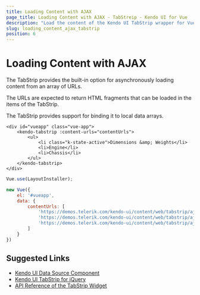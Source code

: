 ```yaml
---
title: Loading Content with AJAX
page_title: Loading Content with AJAX - TabStreip - Kendo UI for Vue
description: "Load the content of the Kendo UI TabStrip wrapper for Vue over AJAX."
slug: loading_content_ajax_tabstrip
position: 6
---
```


# Loading Content with AJAX

The TabStrip provides the built-in option for asynchronously loading content from an array of URLs.

The URLs are expected to return HTML fragments that can be loaded in the items of the TabStrip.

The TabStrip provides support for binding it to local data arrays.

```html-no-run
<div id="vueapp" class="vue-app">
    <kendo-tabstrip :content-urls="contentUrls">
        <ul>
            <li class="k-state-active">Dimensions &amp; Weights</li>
            <li>Engine</li>
            <li>Chassis</li>
        </ul>
	</kendo-tabstrip>
</div>
```
```js
Vue.use(LayoutInstaller);

new Vue({
    el: '#vueapp',
    data: {
        contentUrls: [
            'https://demos.telerik.com/kendo-ui/content/web/tabstrip/ajax/ajaxContent1.html',
            'https://demos.telerik.com/kendo-ui/content/web/tabstrip/ajax/ajaxContent2.html',
            'https://demos.telerik.com/kendo-ui/content/web/tabstrip/ajax/ajaxContent3.html'
        ]
    }
})
```

## Suggested Links

* [Kendo UI Data Source Component](https://docs.telerik.com/kendo-ui/framework/datasource/overview)
* [Kendo UI TabStrip for jQuery](https://docs.telerik.com/kendo-ui/controls/navigation/tabstrip/overview)
* [API Reference of the TabStrip Widget](https://docs.telerik.com/kendo-ui/api/javascript/ui/tabstrip)
